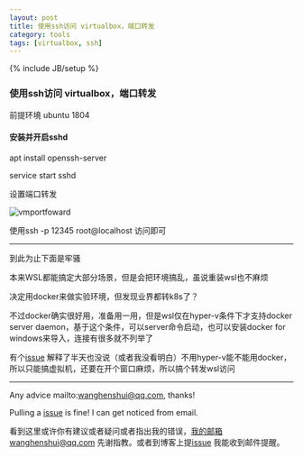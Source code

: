 ```yaml
---
layout: post
title: 使用ssh访问 virtualbox，端口转发
category: tools
tags: [virtualbox, ssh]
---
```

{% include JB/setup %}

###  使用ssh访问 virtualbox，端口转发

前提环境 ubuntu 1804

#### 安装并开启sshd

apt install openssh-server

service start sshd



设置端口转发

![vmportfoward](https://wanghenshui.github.io/assets/vmportfoward.png)





使用ssh  -p 12345 root@localhost 访问即可

---

到此为止下面是牢骚

本来WSL都能搞定大部分场景，但是会把环境搞乱，虽说重装wsl也不麻烦

决定用docker来做实验环境，但发现业界都转k8s了？

不过docker确实很好用，准备用一用，但是wsl仅在hyper-v条件下才支持docker server daemon，基于这个条件，可以server命令启动，也可以安装docker for windows来导入，连接有很多就不列举了

有个[issue](https://github.com/Microsoft/WSL/issues/2291#issuecomment-383698720) 解释了半天也没说（或者我没看明白）不用hyper-v能不能用docker，所以只能搞虚拟机，还要在开个窗口麻烦，所以搞个转发wsl访问

---



Any advice mailto:wanghenshui@qq.com, thanks! 

Pulling a [issue](https://github.com/wanghenshui/wanghenshui.github.io/issues/new) is fine! I can get noticed from email.

看到这里或许你有建议或者疑问或者指出我的错误，我的邮箱wanghenshui@qq.com 先谢指教。或者到博客上提[issue](https://github.com/wanghenshui/wanghenshui.github.io/issues/new) 我能收到邮件提醒。